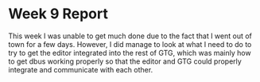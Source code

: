 # Week 9 Report

This week I was unable to get much done due to the fact that I went out
of town for a few days. However, I did manage to look at what I need to
do to try to get the editor integrated into the rest of GTG, which was
mainly how to get dbus working properly so that the editor and GTG could
properly integrate and communicate with each other.

